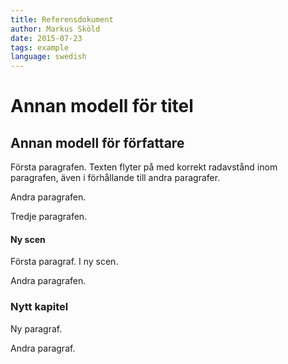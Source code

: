 ```yaml
---
title: Referensdokument
author: Markus Sköld
date: 2015-07-23
tags: example
language: swedish
---
```


# Annan modell för titel
## Annan modell för författare

Första paragrafen. Texten flyter på med korrekt radavstånd inom paragrafen, även i förhållande till andra paragrafer.

Andra paragrafen.

Tredje paragrafen.

#### Ny scen

Första paragraf. I ny scen.

Andra paragrafen.

### Nytt kapitel

Ny paragraf.

Andra paragraf.